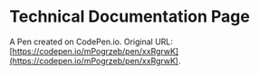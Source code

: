 # Technical Documentation Page

A Pen created on CodePen.io. Original URL: [https://codepen.io/mPogrzeb/pen/xxRgrwK](https://codepen.io/mPogrzeb/pen/xxRgrwK).


